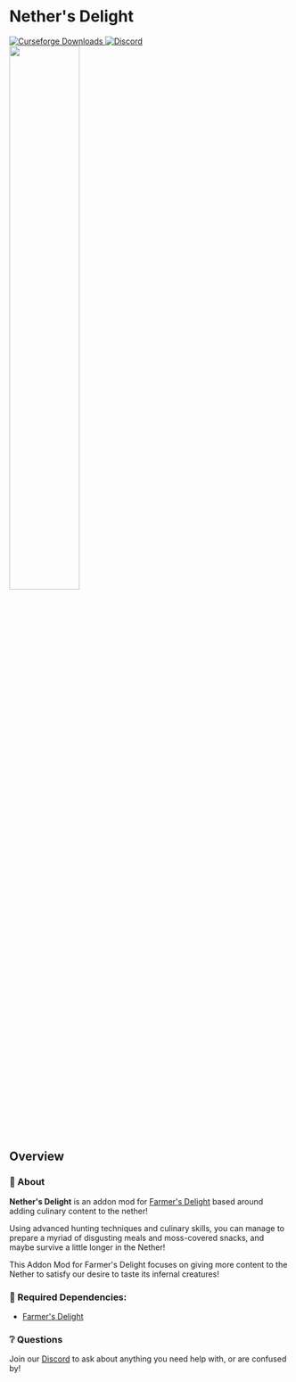 # Nether's Delight

<a href="https://www.curseforge.com/minecraft/mc-mods/nethers-delight">
  <img src="http://cf.way2muchnoise.eu/full_496394_downloads.svg" alt="Curseforge Downloads">
</a>
<a href="https://discord.gg/Vnw54PjFPJ">
  <img alt="Discord" src="https://img.shields.io/discord/855495317298741248?color=brightgreen&label=Discord">
</a>
<br>
<img src="https://i.imgur.com/Tn69SDR.png" width="50%">

## Overview
### 📖 About

**Nether's Delight** is an addon mod for [Farmer's Delight](https://www.curseforge.com/minecraft/mc-mods/farmers-delight) 
based around adding culinary content to the nether!  

Using advanced hunting techniques and culinary skills, you can manage to prepare a myriad of disgusting meals and
moss-covered snacks, and maybe survive a little longer in the Nether!

This Addon Mod for Farmer's Delight focuses on giving more content to the Nether to satisfy our desire to taste its 
infernal creatures!

### 🔨 Required Dependencies:
- [Farmer's Delight](https://www.curseforge.com/minecraft/mc-mods/farmers-delight)

### ❔ Questions
Join our [Discord](https://discord.gg/Vnw54PjFPJ) to ask about anything you need help with, or are confused by!
